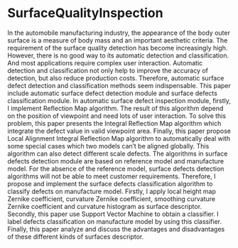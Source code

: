 # SurfaceQualityInspection

In the automobile manufacturing industry, the appearance of the body outer surface is a measure of body mass and an important aesthetic criteria. The requirement of the surface quality detection has become increasingly high. However, there is no good way to its automatic detection and classification. And most applications require complex user interaction. Automatic detection and classification not only help to improve the accuracy of detection, but also reduce production costs. Therefore, automatic surface defect detection and classification methods seem indispensable.
This paper include automatic surface defect detection module and surface defects classification module. In automatic surface defect inspection module, firstly, I implement Reflection Map algorithm. The result of this algorithm depend on the position of viewpoint and need lots of user interaction. To solve this problem, this paper presents the Integral Reflection Map algorithm which integrate the defect value in valid viewpoint area. Finally, this paper propose Local Alignment Integral Reflection Map algorithm to automatically deal with some special cases which two models can’t be aligned globally. This algorithm can also detect different scale defects.
The algorithms in surface defects detection module are based on reference model and manufacture model. For the absence of the reference model, surface defects detection algorithms will not be able to meet customer requirements. Therefore, I propose and implement the surface defects classification algorithm to classify defects on manufacture model. Firstly, I apply local height map Zernike coefficient, curvature Zernike coefficient, smoothing curvature Zernike coefficient and curvature histogram as surface descriptor. Secondly, this paper use Support Vector Machine to obtain a classifier. I label defects classification on manufacture model by using this classifier. Finally, this paper analyze and discuss the advantages and disadvantages of these different kinds of surfaces descriptor.
